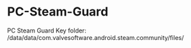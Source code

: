 # PC-Steam-Guard
PC Steam Guard
Key folder: /data/data/com.valvesoftware.android.steam.community/files/
